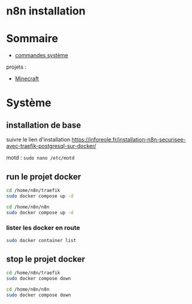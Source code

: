 # n8n installation

# Sommaire
 - [commandes système](#système)

projets : 
 - [Minecraft](Minecraft.md)
# Système
## installation de base
suivre le lien d'installation 
https://inforeole.fr/installation-n8n-securisee-avec-traefik-postgresql-sur-docker/

motd : ```sudo nano /etc/motd```

## run le projet docker
```bash
cd /home/n8n/traefik
sudo docker compose up -d

cd /home/n8n/n8n
sudo docker compose up -d
```
### lister les docker en route
```bash
sudo docker container list
```

## stop le projet docker
```bash
cd /home/n8n/traefik
sudo docker compose down

cd /home/n8n/n8n
sudo docker compose down

```

